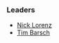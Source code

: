 ### Leaders
* [Nick Lorenz](mailto:nick.lorenz@owasp.org)
* [Tim Barsch](mailto:tim.barsch@owasp.org)

